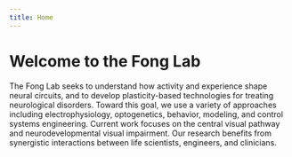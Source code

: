 ```yaml
---
title: Home
---
```


# Welcome to the Fong Lab

The Fong Lab seeks to understand how activity and experience shape neural circuits, and to develop plasticity-based technologies for treating neurological disorders. Toward this goal, we use a variety of approaches including electrophysiology, optogenetics, behavior, modeling, and control systems engineering. Current work focuses on the central visual pathway and neurodevelopmental visual impairment. Our research benefits from synergistic interactions between life scientists, engineers, and clinicians.
